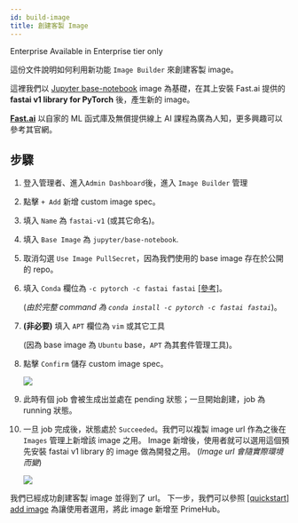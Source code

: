 ```yaml
---
id: build-image
title: 創建客製 Image
---
```


<div class="ee-only tooltip">Enterprise
  <span class="tooltiptext">Available in Enterprise tier only</span>
</div>

這份文件說明如何利用新功能 `Image Builder` 來創建客製 image。

這裡我們以 [Jupyter base-notebook](https://github.com/jupyter/docker-stacks/tree/master/base-notebook) image 為基礎，在其上安裝 Fast.ai 提供的  **fastai v1 library for PyTorch** 後，產生新的 image。  

**[Fast.ai](https://www.fast.ai/)** 以自家的 ML 函式庫及無償提供線上 AI 課程為廣為人知，更多興趣可以參考其官網。

## 步驟

1. 登入管理者、進入`Admin Dashboard`後，進入 `Image Builder` 管理

2. 點擊 `+ Add` 新增 custom image spec。

3. 填入 `Name` 為 `fastai-v1` (或其它命名)。

4. 填入 `Base Image` 為 `jupyter/base-notebook`.

5. 取消勾選 `Use Image PullSecret`，因為我們使用的 base image 存在於公開的 repo。

6. 填入 `Conda` 欄位為 `-c pytorch -c fastai fastai` [[參考]](https://docs.fast.ai/index.html#Installation-and-updating)。

    (*由於完整 command 為 `conda install -c pytorch -c fastai fastai`*)。

7. **(非必要)** 填入 `APT` 欄位為 `vim` 或其它工具
   
    (因為 base image 為 `Ubuntu` base，`APT` 為其套件管理工具)。

8.  點擊 `Confirm` 儲存 custom image spec。

    ![](assets/qs-img-build-spec.png)

9.  此時有個 job 會被生成出並處在 pending 狀態；一旦開始創建，job 為 running 狀態。

10. 一旦 job 完成後，狀態處於 `Succeeded`。我們可以複製 image url 作為之後在 `Images` 管理上新增該 image 之用。 Image 新增後，使用者就可以選用這個預先安裝 fastai v1 library 的 image 做為開發之用。 (*Image url 會隨實際環境而變*)

    ![](assets/qs-img-build.png)

我們已經成功創建客製 image 並得到了 url。 下一步，我們可以參照 [[quickstart] add image](add-image) 為讓使用者選用，將此 image 新增至 PrimeHub。

